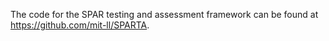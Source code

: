 The code for the SPAR testing and assessment framework can be found at https://github.com/mit-ll/SPARTA. 
